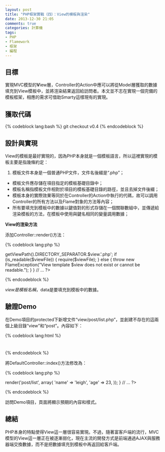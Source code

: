 ```yaml
---
layout: post
title: "PHP框架實戰（四）：View的模板與渲染"
date: 2013-12-30 21:05
comments: true
categories: 計算機
tags:
- PHP
- Flamework
- 框架
- 編程
---
```


目標
----

實現MVC模型的**V**iew層，Controller的Action中應可以將從Model層獲取的數據填充到View模板中，並將渲染結果返回給訪問者。本文並不志在實現一個完備的模板框架，相應的需求可借助Smarty這樣現有的實現。

獲取代碼
--------

{% codeblock lang:bash %}
git checkout v0.4
{% endcodeblock %}

設計與實現
----------

View的模板是最好實現的，因為PHP本身就是一個模板語言，所以這裡實現的模板主要是指幾條約定：

  1. 模板文件本身是一個普通PHP文件，文件名後綴是“.php”；
  - 模板文件應存儲在項目指定的模板基礎目錄中；
  - 模板名稱指模板文件相對於項目的模板基礎目錄的路徑，並且去掉文件後綴；
  - 模板本身的實際效果等同於在Controller的Action中執行的代碼，故可以調用Controller的所有方法以及Flame對象的方法等內容；
  - 所有要填充到模板中的數據以鍵值對的形式存儲在一個關聯數組中，並傳遞給渲染模板的方法，在模板中使用與鍵名相同的變量調用數據；

**View的渲染方法**

添加Controller::render()方法：

{% codeblock lang:php %}
<?php

    // ...

    /**
     * Render the view template with data
     * @param string $view View template relative path to base path of the templates
     *                     For example, 'post/list' point to file /srv/http/mysite/protected/view/post/list.php
     * @param array $data Associative array in which data is stored as key-value pairs
     * @return void
     * @since 1.0
     */
    public function render($view, $data)
    {
        extract($data, EXTR_PREFIX_SAME, 'tpl_');
        $viewFile = Flame::app()->getViewPath().DIRECTORY_SEPARATOR.$view.'.php';
        if (is_readable($viewFile)) {
            require($viewFile);
        } else {
            throw new FlameException("View template $view does not exist or cannot be readable.");
        }
    }

    // ...

?>
{% endcodeblock %}

$view是模板名稱，$data是要填充到模板中的數據。

驗證Demo
--------

在Demo項目的protected下新增文件“view/post/list.php”，並創建不存在的這兩個上級目錄“view”和“post”。內容如下：

{% codeblock lang:html %}
<html>
    <head>
        <meta http-equiv="Content-type" content="text/html; charset=utf-8">
        <title>Post</title>
    </head>
    <body>
        <h1><?php echo $name; ?></h1>
        <p><?php echo $age; ?></p>
    </body>
</html>
{% endcodeblock %}

將DefaultController::index()方法修改為：

{% codeblock lang:php %}
<?php
    
    // ...

    public function index()
    {
        $this->render('post/list', array(
            'name' => 'leigh',
            'age' => 23,
        ));
    }

    // ...

?>
{% endcodeblock %}

訪問Demo項目，頁面將顯示預期的內容和樣式。

總結
----

PHP本身的特點使得View這一層很容易實現。不過，隨著富客戶端的流行，MVC模型的View這一層正在被逐漸弱化，現在主流的開發方式是前端通過AJAX與服務器端交換數據，而不是把數據填充到模板中再返回給客戶端。
